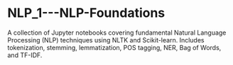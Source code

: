 # NLP_1---NLP-Foundations
A collection of Jupyter notebooks covering fundamental Natural Language Processing (NLP) techniques using NLTK and Scikit-learn. Includes tokenization, stemming, lemmatization, POS tagging, NER, Bag of Words, and TF-IDF.
